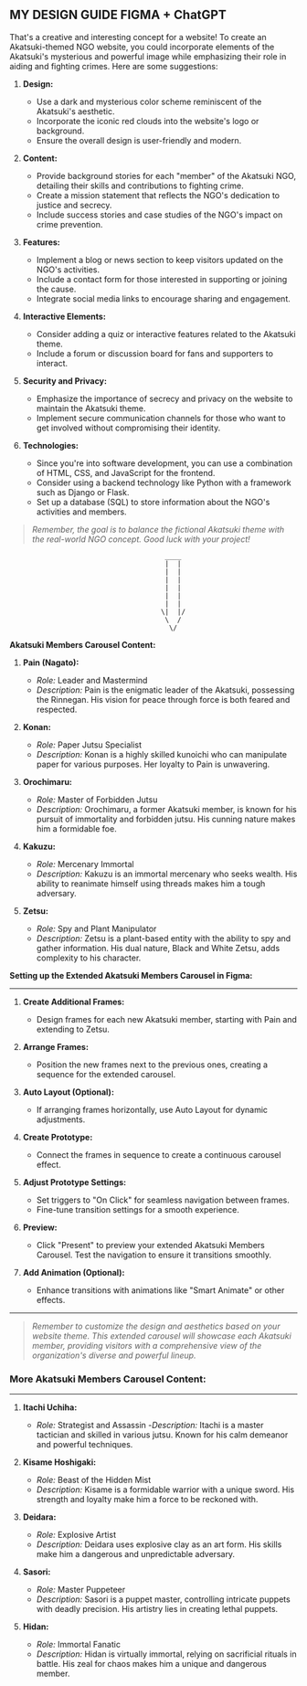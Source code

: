 
## MY DESIGN GUIDE FIGMA + ChatGPT


That's a creative and interesting concept for a website! To create an Akatsuki-themed NGO website, you could incorporate elements of the Akatsuki's mysterious and powerful image while emphasizing their role in aiding and fighting crimes. Here are some suggestions:

1. **Design:**
   - Use a dark and mysterious color scheme reminiscent of the Akatsuki's aesthetic.
   - Incorporate the iconic red clouds into the website's logo or background.
   - Ensure the overall design is user-friendly and modern.

2. **Content:**
   - Provide background stories for each "member" of the Akatsuki NGO, detailing their skills and contributions to fighting crime.
   - Create a mission statement that reflects the NGO's dedication to justice and secrecy.
   - Include success stories and case studies of the NGO's impact on crime prevention.

3. **Features:**
   - Implement a blog or news section to keep visitors updated on the NGO's activities.
   - Include a contact form for those interested in supporting or joining the cause.
   - Integrate social media links to encourage sharing and engagement.

4. **Interactive Elements:**
   - Consider adding a quiz or interactive features related to the Akatsuki theme.
   - Include a forum or discussion board for fans and supporters to interact.

5. **Security and Privacy:**
   - Emphasize the importance of secrecy and privacy on the website to maintain the Akatsuki theme.
   - Implement secure communication channels for those who want to get involved without compromising their identity.

6. **Technologies:**
   - Since you're into software development, you can use a combination of HTML, CSS, and JavaScript for the frontend.
   - Consider using a backend technology like Python with a framework such as Django or Flask.
   - Set up a database (SQL) to store information about the NGO's activities and members.

> *Remember, the goal is to balance the fictional Akatsuki theme with the real-world NGO concept. Good luck with your project!*

                                          ____
                                          |  |
                                          |  |
                                          |  |
                                          |  |
                                          |  |
                                          |  |
                                         \|  |/
                                          \  /
                                           \/


**Akatsuki Members Carousel Content:**

1. **Pain (Nagato):**
   - *Role:* Leader and Mastermind
   - *Description:* Pain is the enigmatic leader of the Akatsuki, possessing the Rinnegan. His vision for peace through force is both feared and respected.

2. **Konan:**
   - *Role:* Paper Jutsu Specialist
   - *Description:* Konan is a highly skilled kunoichi who can manipulate paper for various purposes. Her loyalty to Pain is unwavering.

3. **Orochimaru:**
   - *Role:* Master of Forbidden Jutsu
   - *Description:* Orochimaru, a former Akatsuki member, is known for his pursuit of immortality and forbidden jutsu. His cunning nature makes him a formidable foe.

4. **Kakuzu:**
   - *Role:* Mercenary Immortal
   - *Description:* Kakuzu is an immortal mercenary who seeks wealth. His ability to reanimate himself using threads makes him a tough adversary.

5. **Zetsu:**
   - *Role:* Spy and Plant Manipulator
   - *Description:* Zetsu is a plant-based entity with the ability to spy and gather information. His dual nature, Black and White Zetsu, adds complexity to his character.

**Setting up the Extended Akatsuki Members Carousel in Figma:**
****

1. **Create Additional Frames:**
   - Design frames for each new Akatsuki member, starting with Pain and extending to Zetsu.

2. **Arrange Frames:**
   - Position the new frames next to the previous ones, creating a sequence for the extended carousel.

3. **Auto Layout (Optional):**
   - If arranging frames horizontally, use Auto Layout for dynamic adjustments.

4. **Create Prototype:**
   - Connect the frames in sequence to create a continuous carousel effect.

5. **Adjust Prototype Settings:**
   - Set triggers to "On Click" for seamless navigation between frames.
   - Fine-tune transition settings for a smooth experience.

6. **Preview:**
   - Click "Present" to preview your extended Akatsuki Members Carousel. Test the navigation to ensure it transitions smoothly.

7. **Add Animation (Optional):**
   - Enhance transitions with animations like "Smart Animate" or other effects.

****
> *Remember to customize the design and aesthetics based on your website theme. This extended carousel will showcase each Akatsuki member, providing visitors with a comprehensive view of the organization's diverse and powerful lineup.*



### More Akatsuki Members Carousel Content:
****

1. **Itachi Uchiha:**

    - *Role:* Strategist and Assassin
    -*Description:* Itachi is a master tactician and skilled in various jutsu. Known for his calm demeanor and powerful techniques.

2. **Kisame Hoshigaki:**

   - *Role:* Beast of the Hidden Mist
   - *Description:* Kisame is a formidable warrior with a unique sword. His strength and loyalty make him a force to be reckoned with.

3. **Deidara:**

   - *Role:* Explosive Artist
   - *Description:* Deidara uses explosive clay as an art form. His skills make him a dangerous and unpredictable adversary.
4. **Sasori:**

   - *Role:* Master Puppeteer
   - *Description:* Sasori is a puppet master, controlling intricate puppets with deadly precision. His artistry lies in creating lethal puppets.

5. **Hidan:**

   - *Role:* Immortal Fanatic
   - *Description:* Hidan is virtually immortal, relying on sacrificial rituals in battle. His zeal for chaos makes him a unique and dangerous member.